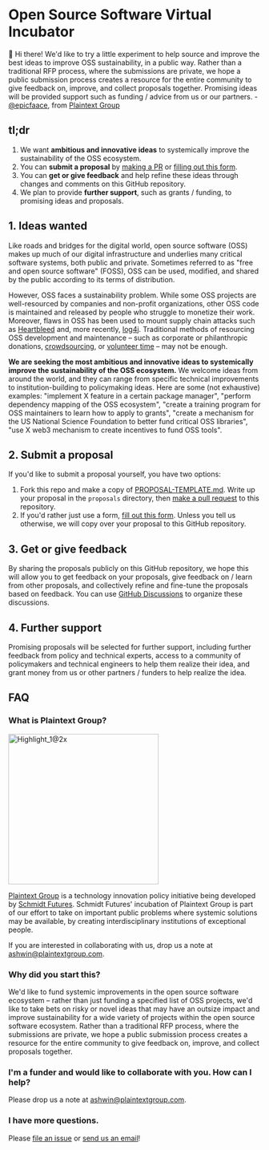 # Open Source Software Virtual Incubator

👋 Hi there! We'd like to try a little experiment to help source and improve the best ideas to improve OSS sustainability, in a public way. Rather than a traditional RFP process, where the submissions are private, we hope a public submission process creates a resource for the entire community to give feedback on, improve, and collect proposals together. Promising ideas will be provided support such as funding / advice from us or our partners. - [@epicfaace](https://github.com/epicfaace), from [Plaintext Group](https://www.plaintextgroup.com/)

## tl;dr

1. We want **ambitious and innovative ideas** to systemically improve the sustainability of the OSS ecosystem.
2. You can **submit a proposal** by [making a PR](https://github.com/PlaintextGroup/oss-virtual-incubator/pulls) or [filling out this form][form].
3. You can **get or give feedback** and help refine these ideas through changes and comments on this GitHub repository.
4. We plan to provide **further support**, such as grants / funding, to promising ideas and proposals.

## 1. Ideas wanted

Like roads and bridges for the digital world, open source software (OSS) makes up much of our digital infrastructure and underlies many critical software systems, both public and private. Sometimes referred to as "free and open source software" (FOSS), OSS can be used, modified, and shared by the public according to its terms of distribution.

However, OSS faces a sustainability problem. While some OSS projects are well-resourced by companies and non-profit organizations, other OSS code is maintained and released by people who struggle to monetize their work. Moreover, flaws in OSS has been used to mount supply chain attacks such as [Heartbleed](https://heartbleed.com/) and, more recently, [log4j](https://blog.cloudflare.com/how-cloudflare-security-responded-to-log4j2-vulnerability/). Traditional methods of resourcing OSS development and maintenance – such as corporate or philanthropic donations, [crowdsourcing](https://babeljs.io/blog/2021/05/10/funding-update), or [volunteer time](https://twitter.com/FiloSottile/status/1469441487175880711) – may not be enough.

**We are seeking the most ambitious and innovative ideas to systemically improve the sustainability of the OSS ecosystem.** We welcome ideas from around the world, and they can range from specific technical improvements to institution-building to policymaking ideas. Here are some (not exhaustive) examples: "implement X feature in a certain package manager", "perform dependency mapping of the OSS ecosystem", "create a training program for OSS maintainers to learn how to apply to grants", "create a mechanism for the US National Science Foundation to better fund critical OSS libraries", "use X web3 mechanism to create incentives to fund OSS tools".

## 2. Submit a proposal

If you'd like to submit a proposal yourself, you have two options:
1. Fork this repo and make a copy of [PROPOSAL-TEMPLATE.md](PROPOSAL-TEMPLATE.md). Write up your proposal in the `proposals` directory, then [make a pull request](https://github.com/PlaintextGroup/oss-virtual-incubator/pulls) to this repository.
2. If you'd rather just use a form, [fill out this form][form]. Unless you tell us otherwise, we will copy over your proposal to this GitHub repository.

## 3. Get or give feedback

By sharing the proposals publicly on this GitHub repository, we hope this will allow you to get feedback on your proposals, give feedback on / learn from other proposals, and collectively refine and fine-tune the proposals based on feedback. You can use [GitHub Discussions](https://github.com/PlaintextGroup/oss-virtual-incubator/discussions) to organize these discussions.

## 4. Further support

Promising proposals will be selected for further support, including further feedback from policy and technical experts, access to a community of policymakers and technical engineers to help them realize their idea, and grant money from us or other partners / funders to help realize the idea.

## FAQ

### What is Plaintext Group?

<a href="https://www.plaintextgroup.com/"><img width="300" alt="Highlight_1@2x" src="https://user-images.githubusercontent.com/1689183/130452345-dd163756-08a9-491b-994f-1d04da98fda5.png"></a>

[Plaintext Group](https://www.plaintextgroup.com/) is a technology innovation policy initiative being developed by <a href="https://schmidtfutures.com/">Schmidt Futures</a>. Schmidt Futures' incubation of Plaintext Group is part of our effort to take on important public problems where systemic solutions may be available, by creating interdisciplinary institutions of exceptional people.

If you are interested in collaborating with us, drop us a note at [ashwin@plaintextgroup.com](mailto:ashwin@plaintextgroup.com).

### Why did you start this?

We'd like to fund systemic improvements in the open source software ecosystem – rather than just funding a specified list of OSS projects, we'd like to take bets on risky or novel ideas that may have an outsize impact and improve sustainability for a wide variety of projects within the open source software ecosystem. Rather than a traditional RFP process, where the submissions are private, we hope a public submission process creates a resource for the entire community to give feedback on, improve, and collect proposals together.

### I'm a funder and would like to collaborate with you. How can I help?

Please drop us a note at [ashwin@plaintextgroup.com](mailto:ashwin@plaintextgroup.com).

### I have more questions.

Please [file an issue](https://github.com/PlaintextGroup/oss-virtual-incubator/issues) or [send us an email](mailto:ashwin@plaintextgroup.com)!


[form]: https://97oibfwziii.typeform.com/to/b60y2IZa
